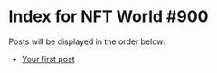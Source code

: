 # Index for NFT World #900
Posts will be displayed in the order below:

- [Your first post](./001-first.md)

